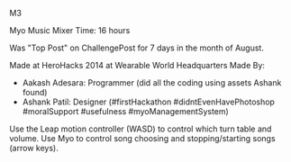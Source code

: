 M3

Myo Music Mixer
Time: 16 hours

Was "Top Post" on ChallengePost for 7 days in the month of August. 

Made at HeroHacks 2014 at Wearable World Headquarters
Made By:
- Aakash Adesara: Programmer (did all the coding using assets Ashank found)
- Ashank Patil: Designer (#firstHackathon #didntEvenHavePhotoshop #moralSupport #usefulness #myoManagementSystem)

Use the Leap motion controller (WASD) to control which turn table and volume. Use Myo to control song choosing and stopping/starting songs (arrow keys).
